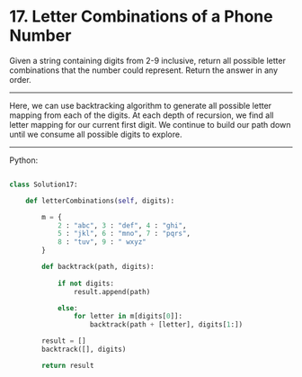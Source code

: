# 17. Letter Combinations of a Phone Number

Given a string containing digits from 2-9 inclusive, return all possible letter
combinations that the number could represent. Return the answer in any order.

---

Here, we can use backtracking algorithm to generate all possible letter mapping
from each of the digits. At each depth of recursion, we find all letter mapping
for our current first digit. We continue to build our path down until we
consume all possible digits to explore.

---

Python:

```python

class Solution17:

    def letterCombinations(self, digits):

        m = {
            2 : "abc", 3 : "def", 4 : "ghi",
            5 : "jkl", 6 : "mno", 7 : "pqrs",
            8 : "tuv", 9 : " wxyz"
        }

        def backtrack(path, digits):
            
            if not digits:
                result.append(path)

            else:
                for letter in m[digits[0]]:
                    backtrack(path + [letter], digits[1:])

        result = []
        backtrack([], digits)

        return result
```

